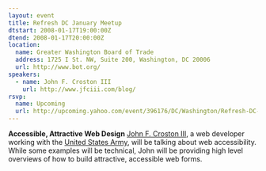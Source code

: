```yaml
---
layout: event
title: Refresh DC January Meetup
dtstart: 2008-01-17T19:00:00Z
dtend: 2008-01-17T20:00:00Z
location:
  name: Greater Washington Board of Trade
  address: 1725 I St. NW, Suite 200, Washington, DC 20006
  url: http://www.bot.org/
speakers:
  - name: John F. Croston III
    url: http://www.jfciii.com/blog/
rsvp:
  name: Upcoming
  url: http://upcoming.yahoo.com/event/396176/DC/Washington/Refresh-DC-January-meetup/Greater-Washington-Board-of-Trade/
---
```


**Accessible, Attractive Web Design**
[John F. Croston III](http://www.jfciii.com/blog/), a web developer working with the [United States Army](http://www.armyg1.army.mil/), will be talking about web accessibility. While some examples will be technical, John will be providing high level overviews of how to build attractive, accessible web forms.